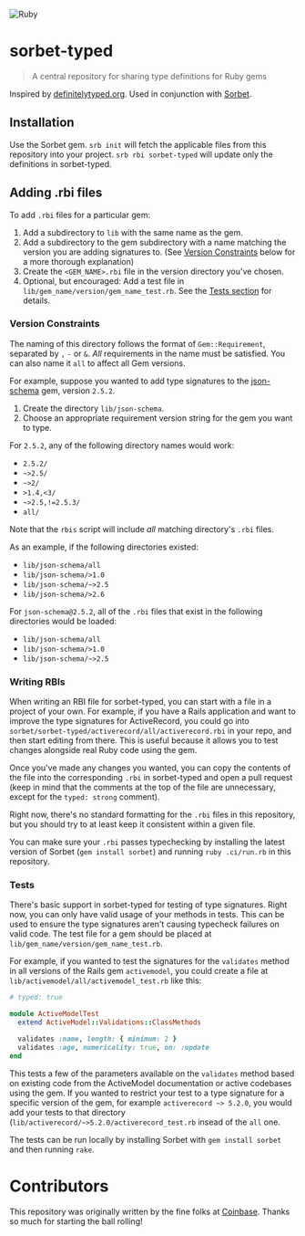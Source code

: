 ![Ruby](https://github.com/sorbet/sorbet-typed/workflows/Ruby/badge.svg)

# sorbet-typed

> A central repository for sharing type definitions for Ruby gems

Inspired by [definitelytyped.org](https://definitelytyped.org/).
Used in conjunction with [Sorbet](https://sorbet.org).

## Installation

Use the Sorbet gem. `srb init` will fetch the applicable files from this repository into your project. `srb rbi sorbet-typed` will update only the definitions in sorbet-typed.

## Adding .rbi files

To add `.rbi` files for a particular gem:
1. Add a subdirectory to `lib` with the same name as the gem.
2. Add a subdirectory to the gem subdirectory with a name matching the version you are adding signatures to. (See [Version Constraints](#version-constraints) below for a more thorough explanation)
3. Create the `<GEM_NAME>.rbi` file in the version directory you've chosen.
4. Optional, but encouraged: Add a test file in `lib/gem_name/version/gem_name_test.rb`. See the [Tests section](#tests) for details.

### Version Constraints

The naming of this directory follows the format of `Gem::Requirement`, separated by `,` `-` or `&`.
_All_ requirements in the name must be satisfied.
You can also name it `all` to affect all Gem versions.

For example, suppose you wanted to add type signatures to the [json-schema](https://github.com/ruby-json-schema/json-schema) gem, version `2.5.2`.
1. Create the directory `lib/json-schema`.
2. Choose an appropriate requirement version string for the gem you want to type.

For `2.5.2`, any of the following directory names would work:
   - `2.5.2/`
   - `~>2.5/`
   - `~>2/`
   - `>1.4,<3/`
   - `~>2.5,!=2.5.3/`
   - `all/`

Note that the `rbis` script will include _all_ matching directory's `.rbi` files.

As an example, if the following directories existed:
   - `lib/json-schema/all`
   - `lib/json-schema/>1.0`
   - `lib/json-schema/~>2.5`
   - `lib/json-schema/>2.6`

For `json-schema@2.5.2`, all of the `.rbi` files that exist in the following directories would be loaded:
   - `lib/json-schema/all`
   - `lib/json-schema/>1.0`
   - `lib/json-schema/~>2.5`

### Writing RBIs

When writing an RBI file for sorbet-typed, you can start with a file in a project of your own. For example, if you have a Rails application and want to improve the type signatures for ActiveRecord, you could go into `sorbet/sorbet-typed/activerecord/all/activerecord.rbi` in your repo, and then start editing from there. This is useful because it allows you to test changes alongside real Ruby code using the gem.

Once you've made any changes you wanted, you can copy the contents of the file into the corresponding `.rbi` in sorbet-typed and open a pull request (keep in mind that the comments at the top of the file are unnecessary, except for the `typed: strong` comment).

Right now, there's no standard formatting for the `.rbi` files in this repository, but you should try to at least keep it consistent within a given file.

You can make sure your `.rbi` passes typechecking by installing the latest version of Sorbet (`gem install sorbet`) and running `ruby .ci/run.rb` in this repository.

### Tests

There's basic support in sorbet-typed for testing of type signatures. Right now, you can only have valid usage of your methods in tests. This can be used to ensure the type signatures aren't causing typecheck failures on valid code. The test file for a gem should be placed at `lib/gem_name/version/gem_name_test.rb`.

For example, if you wanted to test the signatures for the `validates` method in all versions of the Rails gem `activemodel`, you could create a file at `lib/activemodel/all/activemodel_test.rb` like this:

```ruby
# typed: true

module ActiveModelTest
  extend ActiveModel::Validations::ClassMethods

  validates :name, length: { minimum: 2 }
  validates :age, numericality: true, on: :update
end
```

This tests a few of the parameters available on the `validates` method based on existing code from the ActiveModel documentation or active codebases using the gem. If you wanted to restrict your test to a type signature for a specific version of the gem, for example `activerecord ~> 5.2.0`, you would add your tests to that directory (`lib/activerecord/~>5.2.0/activerecord_test.rb` insead of the `all` one.

The tests can be run locally by installing Sorbet with `gem install sorbet` and then running `rake`.

# Contributors

This repository was originally written by the fine folks at
[Coinbase](https://www.coinbase.com). Thanks so much for starting the ball
rolling!
